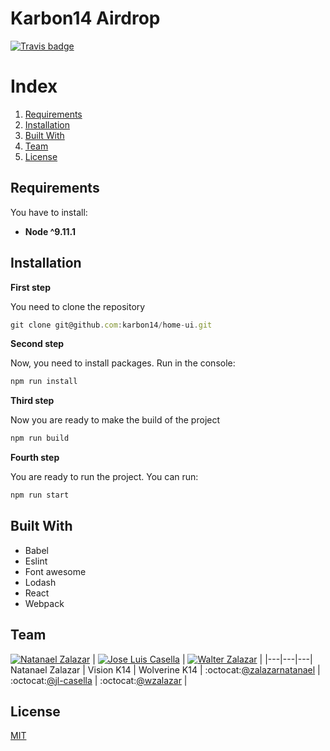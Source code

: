 # Karbon14 Airdrop
[![Travis badge](https://travis-ci.org/karbon14/crowdsale-airdrop-ui.svg?branch=master)](https://travis-ci.org/karbon14/crowdsale-airdrop-ui)

# Index

1. [Requirements](#requirements)  
2. [Installation](#installation)
3. [Built With](#built-with)
4. [Team](#team)
5. [License](#license)

## Requirements
You have to install:

- **Node ^9.11.1**

## Installation

**First step**

You need to clone the repository

```js
git clone git@github.com:karbon14/home-ui.git
```

**Second step**

Now, you need to install packages. Run in the console:

```cmd
npm run install
```


**Third step**

Now you are ready to make the build of the project

```cmd
npm run build
```

**Fourth step**

You are ready to run the project. You can run:

```cmd
npm run start
```

## Built With
- Babel
- Eslint
- Font awesome
- Lodash
- React
- Webpack

## Team

[![Natanael Zalazar](https://avatars.githubusercontent.com/u/11928153?s=64)](https://github.com/zalazarnatanael)  |
[![Jose Luis Casella](https://avatars2.githubusercontent.com/u/23145933?s=64)](https://github.com/jl-casella) |
[![Walter Zalazar](https://avatars3.githubusercontent.com/u/5795257?s=64)](https://github.com/wzalazar) |
|---|---|---|
Natanael Zalazar | Vision K14 | Wolverine K14 |
:octocat:[@zalazarnatanael](https://github.com/zalazarnatanael) | :octocat:[@jl-casella](https://github.com/jl-casella) | :octocat:[@wzalazar](https://github.com/wzalazar) |


## License
[MIT](https://github.com/karbon14/home-ui/blob/master/.github/LICENSE)
